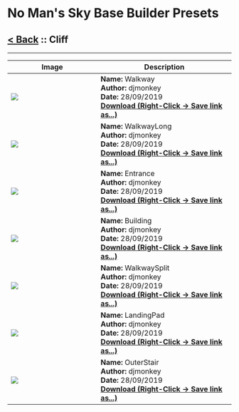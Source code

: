 # No Man's Sky Base Builder Presets  

## [< Back](https://charliebanks.github.io/nms-base-builder-presets/) :: Cliff

___


<table cellpadding="10">
<thead>
    <tr>
        <th>Image</th>
        <th>Description</th>
    </tr>
</thead>
<tbody>
    <tr>
            <td width="40%"><img src="https://raw.githubusercontent.com/charliebanks/nms-base-builder-presets/master/images/Cliff/djmonkey_Walkway.jpg"></td>
            <td valign="top" width="60%"><b>Name:</b> Walkway <br /> <b>Author:</b> djmonkey <br /><b>Date:</b> 28/09/2019 <br /> <b><a href="https://raw.githubusercontent.com/charliebanks/nms-base-builder-presets/master/Cliff/djmonkey_Walkway.json">Download (Right-Click -> Save link as...)</a></b></td>
        </tr><tr>
            <td width="40%"><img src="https://raw.githubusercontent.com/charliebanks/nms-base-builder-presets/master/images/Cliff/djmonkey_WalkwayLong.jpg"></td>
            <td valign="top" width="60%"><b>Name:</b> WalkwayLong <br /> <b>Author:</b> djmonkey <br /><b>Date:</b> 28/09/2019 <br /> <b><a href="https://raw.githubusercontent.com/charliebanks/nms-base-builder-presets/master/Cliff/djmonkey_WalkwayLong.json">Download (Right-Click -> Save link as...)</a></b></td>
        </tr><tr>
            <td width="40%"><img src="https://raw.githubusercontent.com/charliebanks/nms-base-builder-presets/master/images/Cliff/djmonkey_Entrance.jpg"></td>
            <td valign="top" width="60%"><b>Name:</b> Entrance <br /> <b>Author:</b> djmonkey <br /><b>Date:</b> 28/09/2019 <br /> <b><a href="https://raw.githubusercontent.com/charliebanks/nms-base-builder-presets/master/Cliff/djmonkey_Entrance.json">Download (Right-Click -> Save link as...)</a></b></td>
        </tr><tr>
            <td width="40%"><img src="https://raw.githubusercontent.com/charliebanks/nms-base-builder-presets/master/images/Cliff/djmonkey_Building.jpg"></td>
            <td valign="top" width="60%"><b>Name:</b> Building <br /> <b>Author:</b> djmonkey <br /><b>Date:</b> 28/09/2019 <br /> <b><a href="https://raw.githubusercontent.com/charliebanks/nms-base-builder-presets/master/Cliff/djmonkey_Building.json">Download (Right-Click -> Save link as...)</a></b></td>
        </tr><tr>
            <td width="40%"><img src="https://raw.githubusercontent.com/charliebanks/nms-base-builder-presets/master/images/Cliff/djmonkey_WalkwaySplit.jpg"></td>
            <td valign="top" width="60%"><b>Name:</b> WalkwaySplit <br /> <b>Author:</b> djmonkey <br /><b>Date:</b> 28/09/2019 <br /> <b><a href="https://raw.githubusercontent.com/charliebanks/nms-base-builder-presets/master/Cliff/djmonkey_WalkwaySplit.json">Download (Right-Click -> Save link as...)</a></b></td>
        </tr><tr>
            <td width="40%"><img src="https://raw.githubusercontent.com/charliebanks/nms-base-builder-presets/master/images/Cliff/djmonkey_LandingPad.jpg"></td>
            <td valign="top" width="60%"><b>Name:</b> LandingPad <br /> <b>Author:</b> djmonkey <br /><b>Date:</b> 28/09/2019 <br /> <b><a href="https://raw.githubusercontent.com/charliebanks/nms-base-builder-presets/master/Cliff/djmonkey_LandingPad.json">Download (Right-Click -> Save link as...)</a></b></td>
        </tr><tr>
            <td width="40%"><img src="https://raw.githubusercontent.com/charliebanks/nms-base-builder-presets/master/images/Cliff/djmonkey_OuterStair.jpg"></td>
            <td valign="top" width="60%"><b>Name:</b> OuterStair <br /> <b>Author:</b> djmonkey <br /><b>Date:</b> 28/09/2019 <br /> <b><a href="https://raw.githubusercontent.com/charliebanks/nms-base-builder-presets/master/Cliff/djmonkey_OuterStair.json">Download (Right-Click -> Save link as...)</a></b></td>
        </tr>
</tbody>
</table>
    